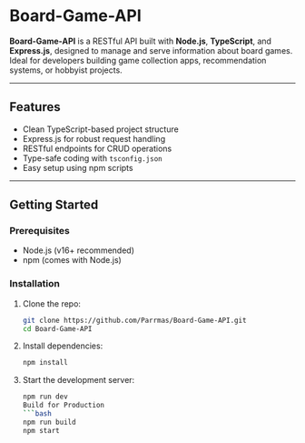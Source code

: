 # Board-Game-API

**Board-Game-API** is a RESTful API built with **Node.js**, **TypeScript**, and **Express.js**, designed to manage and serve information about board games. Ideal for developers building game collection apps, recommendation systems, or hobbyist projects.

---

## Features

- Clean TypeScript-based project structure
- Express.js for robust request handling
- RESTful endpoints for CRUD operations
- Type-safe coding with `tsconfig.json`
- Easy setup using npm scripts

---

## Getting Started

### Prerequisites

- Node.js (v16+ recommended)
- npm (comes with Node.js)

### Installation

1. Clone the repo:
   ```bash
   git clone https://github.com/Parrmas/Board-Game-API.git
   cd Board-Game-API
   ```
2. Install dependencies:
   ```bash
   npm install
   ```
3. Start the development server:
   ````bash
   npm run dev
   Build for Production
   ```bash
   npm run build
   npm start
   ````
